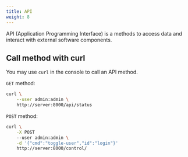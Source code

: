```yaml
---
title: API
weight: 8
---
```


API (Application Programming Interface) is a methods to access data and interact with
external software components.

## Call method with curl

You may use `curl` in the console to call an API method.

`GET` method:

```sh
curl \
    --user admin:admin \
    http://server:8000/api/status
```

`POST` method:

```sh
curl \
    -X POST
    --user admin:admin \
    -d '{"cmd":"toggle-user","id":"login"}'
    http://server:8000/control/
```
